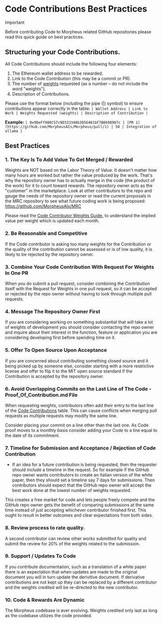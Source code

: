 # Code Contributions Best Practices

> [!IMPORTANT]
> Before contributing Code to Morpheus related GitHub repositories please read this quick guide on best practices.

## Structuring your Code Contributions.
All Code Contributions should include the following four elements:
1. The Ethereum wallet address to be rewarded.
2. Link to the Code Contribution (this may be a commit or PR).
3. The number of [weights](https://github.com/MorpheusAIs/Docs/blob/main/Guides/Code%20Contributor%20Weights%20Guide.md) requested (as a number – do not include the word "weights").
4. Description of Contributions.

Please use the format below (including the pipe (|) symbol) to ensure contributions appear correctly in the table:
```| Wallet Address | Link to Work | Weights Requested (weights) | Description of Contribution |```

**Example:**
```| 0x98eFf980C57c9D333340b3856481bF7B8698987c | [PR 1](https://github.com/MorpheusAIs/Morpheus/pull/1) | 50 | Integration of ollama |```

## Best Practices

### 1. The Key Is To Add Value To Get Merged / Rewarded
Weights are NOT based on the Labor Theory of Value. It doesn't matter how many hours are worked but rather the value produced by the work. That's why the repository owner has to actually merge in the code (the product of the work) for it to count toward rewards. The repository owner acts as the "customer" in the marketplace. Look at other contributors to the repo and gauge the needs of the repository owner or read the current proposals in the MRC repository to see what future coding work is being proposed: https://github.com/MorpheusAIs/MRC

Please read the [Code Contributor Weights Guide.](https://github.com/MorpheusAIs/Docs/blob/main/Guides/Code%20Contributor%20Weights%20Guide.md) to understand the implied value per weight which is updated each month.

### 2. Be Reasonable and Competitive 
If the Code contributor is asking too many weights for the Contribution or the quality of the contribution cannot be assessed or is of low quality, it is likely to be rejected by the repository owner.

### 3. Combine Your Code Contribution With Request For Weights In One PR
When you do submit a pull request, consider combining the Contribution itself with the Request for Weights in one pull request, so it can be accepted or rejected by the repo owner without having to look through multiple pull requests.

### 4. Message The Repository Owner First
If you are considering working on something substantial that will take a lot of weights of development you should consider contacting the repo owner and inquire about their interest in the function, feature or application you are considering developing first before spending time on it.

### 5. Offer To Open Source Upon Acceptance 
If you are concerned about contributing something closed source and it being picked up by someone else, consider starting with a more restrictive license and offer to flip it to the MIT open source standard if the Contribution is accepted by the repository owner. 

### 6. Avoid Overlapping Commits on the Last Line of The Code - Proof_Of_Contribution.md File
When requesting weights, contributors often add their entry to the last line of the [Code Contributions](https://github.com/MorpheusAIs/Docs/blob/main/Contributions/Code%20-%20Proof_Of_Contribution.md) table. This can cause conflicts when merging pull requests as multiple requests may modify the same line. 

Consider placing your commit on a line other than the last one. As Code proof moves to a monthly basis consider adding your Code to a line equal to the date of its commitment.

### 7. Timeline for Submission and Acceptance / Rejection of Code Contribution
- If an idea for a future contribution is being requested, then the requester should include a timeline in the request.
So for example if the GitHub repo owner wants contributors to create an Italian version of the white paper, then they should set a timeline say 7 days for submissions. Then contributors should expect that the GitHub repo owner will accept the best work done at the lowest number of weights requested. 

This creates a free market for code and lets people freely compete and the GitHub repo owner gets the benefit of comparing submissions at the same time instead of just accepting whichever contributor finished first. This ought to result in better outcomes and clear expectations from both sides.

### 8. Review process to rate quality.
A second contributor can review other works submitted for quality and submit the review for 20% of the weights related to the submission.

### 9. Support / Updates To Code
If you contribute documentation, such as a translation of a white paper there is an expectation that when updates are made to the original document you will in turn update the derivitive document. If derivative contributions are not kept up they can be replaced by a different contributor and the weights credited will be re-directed to the new contributor.

### 10. Code & Rewards Are Dynamic
The Morpheus codebase is ever evolving. Weights credited only last as long as the codebase utilizes the code provided.
